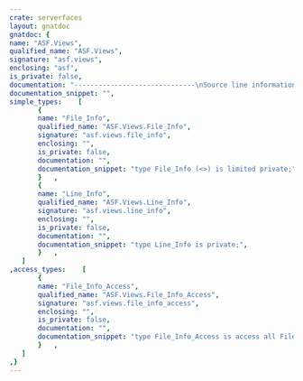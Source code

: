 ```yaml
---
crate: serverfaces
layout: gnatdoc
gnatdoc: {
name: "ASF.Views",
qualified_name: "ASF.Views",
signature: "asf.views",
enclosing: "asf",
is_private: false,
documentation: "------------------------------\nSource line information\n------------------------------",
documentation_snippet: "",
simple_types:    [
       {
       name: "File_Info",
       qualified_name: "ASF.Views.File_Info",
       signature: "asf.views.file_info",
       enclosing: "",
       is_private: false,
       documentation: "",
       documentation_snippet: "type File_Info (<>) is limited private;",
       }   ,
       {
       name: "Line_Info",
       qualified_name: "ASF.Views.Line_Info",
       signature: "asf.views.line_info",
       enclosing: "",
       is_private: false,
       documentation: "",
       documentation_snippet: "type Line_Info is private;",
       }   ,
   ]
,access_types:    [
       {
       name: "File_Info_Access",
       qualified_name: "ASF.Views.File_Info_Access",
       signature: "asf.views.file_info_access",
       enclosing: "",
       is_private: false,
       documentation: "",
       documentation_snippet: "type File_Info_Access is access all File_Info;",
       }   ,
   ]
,}
---
```

